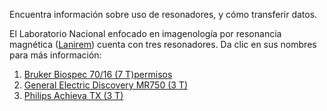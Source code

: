 Encuentra información sobre uso de resonadores, y cómo transferir datos.

El Laboratorio Nacional enfocado en imagenología por resonancia magnética ([Lanirem](http://www.lanirem.inb.unam.mx/)) cuenta con tres resonadores. Da clic en sus nombres para más información:

1. [Bruker Biospec 70/16 (7 T)permisos](./Resonadores:Bruker)
2. [General Electric Discovery MR750 (3 T)](./Resonadores:GE)
3. [Philips Achieva TX (3 T)](./Resonadores:Philips)